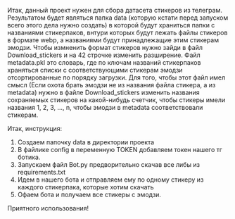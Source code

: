 Итак, данный проект нужен для сбора датасета стикеров из телеграм.
Результатом будет являться папка data (которую кстати перед запуском всего этого дела нужно создать) в которой будут храниться папки с названиями 
стикерпаков, внтури которых будут лежать файлы стикеров в формате webp, а названиями будут принадлежащие этим стикерам эмодзи.
Чтобы измненить формат стикеров нужно зайди в файл Download_stickers и на 42 строчке изменить разширение. 
Файл metadata.pkl это словарь, где по ключам названий стикерпаков храняться списки с соответствующими стикерам эмодзи отсортированные по порядку загрузки. Для того,
чтобы этот файл имел смысл (Если охота брать эмодзи не из названия файла стикера, а из metadata) нужно в файле Download_stickers изменить названия 
сохраняемых стикеров на какой-нибудь счетчик, чтобы стикеры имели названия 1, 2, 3, ..., n, чтобы эмодзи в metadata соответствовали стикерам.

Итак, инструкция:
1. Создаем папочку data в директории проекта
2. В файлике config в переменную TOKEN добавляем токен нашего тг ботика.
3. Запускаем файл Bot.py предворительно скачав все либы из requirements.txt
4. Идем в нашего бота и отправляем ему по одному стикеру из каждого стикерпака, которые хотим скачать
5. Офаем бота и получаем все стикеры с эмодзи.

Приятного использования!
